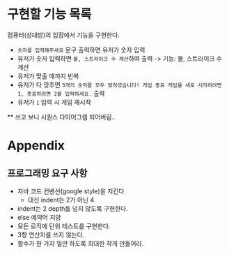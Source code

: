 # 구현할 기능 목록
컴퓨터(상대방)의 입장에서 기능을 구현한다.
* `숫자를 입력해주세요` 문구 출력하면 유저가 숫자 입력
* 유저가 숫자 입력하면 `볼, 스트라이크 수 계산`하여 출력 -> 기능: 볼, 스트라이크 수 계산
* 유저가 맞출 때까지 반복
* 유저가 다 맞추면 `3개의 숫자를 모두 맞히셨습니다! 게임 종료
  게임을 새로 시작하려면 1, 종료하려면 2를 입력하세요.` 출력
* 유저가 `1` 입력 시 게임 재시작

** 쓰고 보니 시퀀스 다이어그램 되어버림..

# Appendix
## 프로그래밍 요구 사항
* 자바 코드 컨벤선(google style)을 지킨다
  * 대신 indent는 2가 아닌 4
* indent는 2 depth를 넘지 않도록 구현한다.
* else 예약어 지양
* 모든 로직에 단위 테스트를 구현한다.
* 3항 연산자를 쓰지 않는다.
* 함수가 한 가지 일만 하도록 최대한 작게 만들어라.
